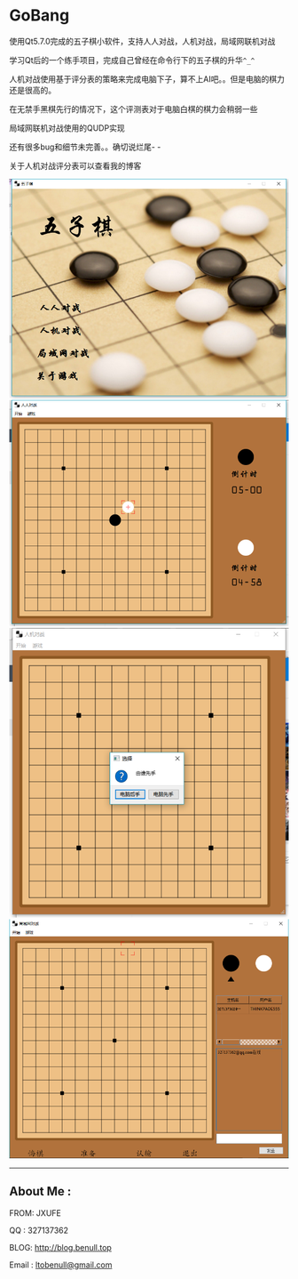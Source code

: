 # **GoBang**

使用Qt5.7.0完成的五子棋小软件，支持人人对战，人机对战，局域网联机对战

学习Qt后的一个练手项目，完成自己曾经在命令行下的五子棋的升华`^_^`

人机对战使用基于评分表的策略来完成电脑下子，算不上AI吧。。但是电脑的棋力还是很高的。

在无禁手黑棋先行的情况下，这个评测表对于电脑白棋的棋力会稍弱一些

局域网联机对战使用的QUDP实现

还有很多bug和细节未完善。。确切说烂尾- -

关于人机对战评分表可以查看我的博客

![](https://github.com/benull/Resource/raw/master/GobangResource/start.png)
![](https://github.com/benull/Resource/raw/master/GobangResource/pvp.png)
![](https://github.com/benull/Resource/raw/master/GobangResource/pvc.png)
![](https://github.com/benull/Resource/raw/master/GobangResource/online.png)


----------


**About Me :**
--------------

FROM: JXUFE

QQ  : 327137362

BLOG: http://blog.benull.top

Email : ltobenull@gmail.com 
